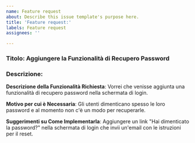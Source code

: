 ```yaml
---
name: Feature request
about: Describe this issue template's purpose here.
title: 'Feature request:'
labels: Feature request
assignees: ''

---
```


### Titolo: Aggiungere la Funzionalità di Recupero Password

### Descrizione:
**Descrizione della Funzionalità Richiesta**:
Vorrei che venisse aggiunta una funzionalità di recupero password nella schermata di login.

**Motivo per cui è Necessaria**:
Gli utenti dimenticano spesso le loro password e al momento non c'è un modo per recuperarle.

**Suggerimenti su Come Implementarla**:
Aggiungere un link "Hai dimenticato la password?" nella schermata di login che invii un'email con le istruzioni per il reset.
